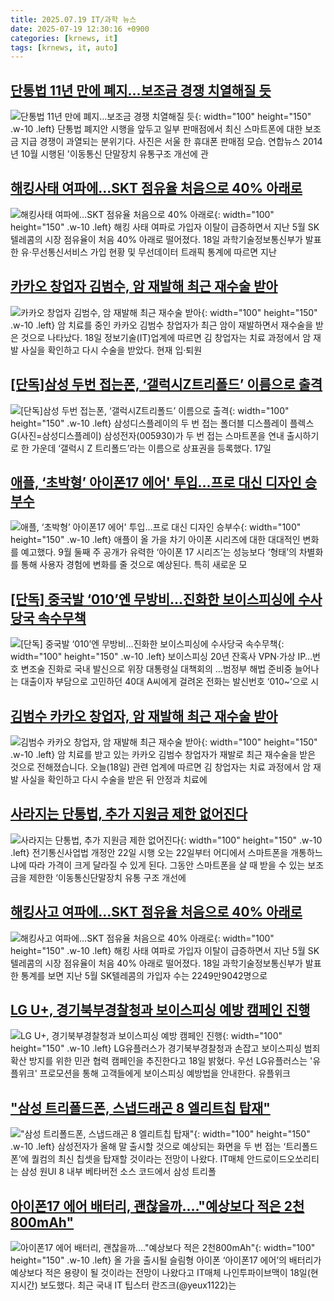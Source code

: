 ```yaml
---
title: 2025.07.19 IT/과학 뉴스
date: 2025-07-19 12:30:16 +0900
categories: [krnews, it]
tags: [krnews, it, auto]
---
```

## [단통법 11년 만에 폐지…보조금 경쟁 치열해질 듯](https://n.news.naver.com/mnews/article/022/0004052703)

![단통법 11년 만에 폐지…보조금 경쟁 치열해질 듯](https://mimgnews.pstatic.net/image/origin/022/2025/07/18/4052703.jpg?type=nf220_150){: width="100" height="150" .w-10 .left}
단통법 폐지안 시행을 앞두고 일부 판매점에서 최신 스마트폰에 대한 보조금 지급 경쟁이 과열되는 분위기다. 사진은 서울 한 휴대폰 판매점 모습. 연합뉴스 2014년 10월 시행된 '이동통신 단말장치 유통구조 개선에 관

## [해킹사태 여파에…SKT 점유율 처음으로 40% 아래로](https://n.news.naver.com/mnews/article/023/0003917942)

![해킹사태 여파에…SKT 점유율 처음으로 40% 아래로](https://mimgnews.pstatic.net/image/origin/023/2025/07/18/3917942.jpg?type=nf220_150){: width="100" height="150" .w-10 .left}
해킹 사태 여파로 가입자 이탈이 급증하면서 지난 5월 SK텔레콤의 시장 점유율이 처음 40% 아래로 떨어졌다. 18일 과학기술정보통신부가 발표한 유·무선통신서비스 가입 현황 및 무선데이터 트래픽 통계에 따르면 지난

## [카카오 창업자 김범수, 암 재발해 최근 재수술 받아](https://n.news.naver.com/mnews/article/009/0005527328)

![카카오 창업자 김범수, 암 재발해 최근 재수술 받아](https://mimgnews.pstatic.net/image/origin/009/2025/07/18/5527328.jpg?type=nf220_150){: width="100" height="150" .w-10 .left}
암 치료를 중인 카카오 김범수 창업자가 최근 암이 재발하면서 재수술을 받은 것으로 나타났다. 18일 정보기술(IT)업계에 따르면 김 창업자는 치료 과정에서 암 재발 사실을 확인하고 다시 수술을 받았다. 현재 입·퇴원

## [[단독]삼성 두번 접는폰, ‘갤럭시Z트리폴드’ 이름으로 출격](https://n.news.naver.com/mnews/article/018/0006068296)

![[단독]삼성 두번 접는폰, ‘갤럭시Z트리폴드’ 이름으로 출격](https://mimgnews.pstatic.net/image/origin/018/2025/07/18/6068296.jpg?type=nf220_150){: width="100" height="150" .w-10 .left}
삼성디스플레이의 두 번 접는 폴더블 디스플레이 플렉스G(사진=삼성디스플레이) 삼성전자(005930)가 두 번 접는 스마트폰을 연내 출시하기로 한 가운데 ‘갤럭시 Z 트리폴드’라는 이름으로 상표권을 등록했다. 17일

## [애플, ‘초박형’ 아이폰17 에어' 투입…프로 대신 디자인 승부수](https://n.news.naver.com/mnews/article/138/0002200959)

![애플, ‘초박형’ 아이폰17 에어' 투입…프로 대신 디자인 승부수](https://mimgnews.pstatic.net/image/origin/138/2025/07/19/2200959.jpg?type=nf220_150){: width="100" height="150" .w-10 .left}
애플이 올 가을 차기 아이폰 시리즈에 대한 대대적인 변화를 예고했다. 9월 둘째 주 공개가 유력한 ‘아이폰 17 시리즈’는 성능보다 ‘형태’의 차별화를 통해 사용자 경험에 변화를 줄 것으로 예상된다. 특히 새로운 모

## [[단독] 중국발 ‘010’엔 무방비…진화한 보이스피싱에 수사당국 속수무책](https://n.news.naver.com/mnews/article/009/0005527444)

![[단독] 중국발 ‘010’엔 무방비…진화한 보이스피싱에 수사당국 속수무책](https://mimgnews.pstatic.net/image/origin/009/2025/07/18/5527444.jpg?type=nf220_150){: width="100" height="150" .w-10 .left}
보이스피싱 20년 잔혹사 VPN·가상 IP…번호 변조술 진화로 국내 발신으로 위장 대통령실 대책회의 …범정부 해법 준비중 늘어나는 대출이자 부담으로 고민하던 40대 A씨에게 걸려온 전화는 발신번호 ‘010~’으로 시

## [김범수 카카오 창업자, 암 재발해 최근 재수술 받아](https://n.news.naver.com/mnews/article/422/0000761225)

![김범수 카카오 창업자, 암 재발해 최근 재수술 받아](https://mimgnews.pstatic.net/image/origin/422/2025/07/18/761225.jpg?type=nf220_150){: width="100" height="150" .w-10 .left}
암 치료를 받고 있는 카카오 김범수 창업자가 재발로 최근 재수술을 받은 것으로 전해졌습니다. 오늘(18일) 관련 업계에 따르면 김 창업자는 치료 과정에서 암 재발 사실을 확인하고 다시 수술을 받은 뒤 안정과 치료에

## [사라지는 단통법, 추가 지원금 제한 없어진다](https://n.news.naver.com/mnews/article/023/0003917769)

![사라지는 단통법, 추가 지원금 제한 없어진다](https://mimgnews.pstatic.net/image/origin/023/2025/07/18/3917769.jpg?type=nf220_150){: width="100" height="150" .w-10 .left}
전기통신사업법 개정안 22일 시행 오는 22일부터 어디에서 스마트폰을 개통하느냐에 따라 가격이 크게 달라질 수 있게 된다. 그동안 스마트폰을 살 때 받을 수 있는 보조금을 제한한 ‘이동통신단말장치 유통 구조 개선에

## [해킹사고 여파에…SKT 점유율 처음으로 40% 아래로](https://n.news.naver.com/mnews/article/448/0000543593)

![해킹사고 여파에…SKT 점유율 처음으로 40% 아래로](https://mimgnews.pstatic.net/image/origin/448/2025/07/19/543593.jpg?type=nf220_150){: width="100" height="150" .w-10 .left}
해킹 사태 여파로 가입자 이탈이 급증하면서 지난 5월 SK텔레콤의 시장 점유율이 처음 40% 아래로 떨어졌다. 18일 과학기술정보통신부가 발표한 통계를 보면 지난 5월 SK텔레콤의 가입자 수는 2249만9042명으로

## [LG U+, 경기북부경찰청과 보이스피싱 예방 캠페인 진행](https://n.news.naver.com/mnews/article/079/0004046414)

![LG U+, 경기북부경찰청과 보이스피싱 예방 캠페인 진행](https://mimgnews.pstatic.net/image/origin/079/2025/07/18/4046414.jpg?type=nf220_150){: width="100" height="150" .w-10 .left}
LG유플러스가 경기북부경찰청과 손잡고 보이스피싱 범죄 확산 방지를 위한 민관 협력 캠페인을 추진한다고 18일 밝혔다. 우선 LG유플러스는 '유플위크' 프로모션을 통해 고객들에게 보이스피싱 예방법을 안내한다. 유플위크

## ["삼성 트리폴드폰, 스냅드래곤 8 엘리트칩 탑재"](https://n.news.naver.com/mnews/article/092/0002382631)

!["삼성 트리폴드폰, 스냅드래곤 8 엘리트칩 탑재"](https://mimgnews.pstatic.net/image/origin/092/2025/07/18/2382631.jpg?type=nf220_150){: width="100" height="150" .w-10 .left}
삼성전자가 올해 말 출시할 것으로 예상되는 화면을 두 번 접는 ‘트리폴드폰’에 퀄컴의 최신 칩셋을 탑재할 것이라는 전망이 나왔다. IT매체 안드로이드오쏘리티는 삼성 원UI 8 내부 베타버전 소스 코드에서 삼성 트리폴

## [아이폰17 에어 배터리, 괜찮을까…."예상보다 적은 2천800mAh"](https://n.news.naver.com/mnews/article/092/0002382692)

![아이폰17 에어 배터리, 괜찮을까…."예상보다 적은 2천800mAh"](https://mimgnews.pstatic.net/image/origin/092/2025/07/19/2382692.jpg?type=nf220_150){: width="100" height="150" .w-10 .left}
올 가을 출시될 슬림형 아이폰 ‘아이폰17 에어’의 배터리가 예상보다 적은 용량이 될 것이라는 전망이 나왔다고 IT매체 나인투파이브맥이 18일(현지시간) 보도했다. 최근 국내 IT 팁스터 란즈크(@yeux1122)는

